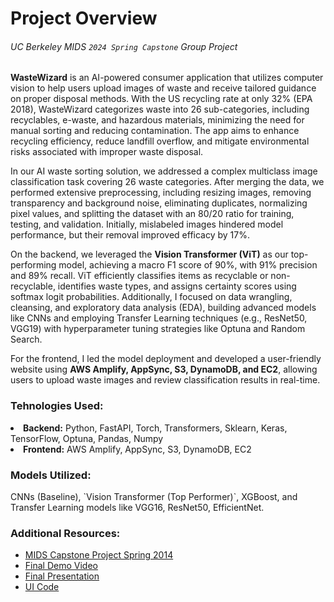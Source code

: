 # Project Overview
###### <i>UC Berkeley MIDS `2024 Spring Capstone` Group Project</i>

**WasteWizard** is an AI-powered consumer application that utilizes computer vision to help users upload images of waste and receive tailored guidance on proper disposal methods. With the US recycling rate at only 32% (EPA 2018), WasteWizard categorizes waste into 26 sub-categories, including recyclables, e-waste, and hazardous materials, minimizing the need for manual sorting and reducing contamination. The app aims to enhance recycling efficiency, reduce landfill overflow, and mitigate environmental risks associated with improper waste disposal.

In our AI waste sorting solution, we addressed a complex multiclass image classification task covering 26 waste categories. After merging the data, we performed extensive preprocessing, including resizing images, removing transparency and background noise, eliminating duplicates, normalizing pixel values, and splitting the dataset with an 80/20 ratio for training, testing, and validation. Initially, mislabeled images hindered model performance, but their removal improved efficacy by 17%.

On the backend, we leveraged the **Vision Transformer (ViT)** as our top-performing model, achieving a macro F1 score of 90%, with 91% precision and 89% recall. ViT efficiently classifies items as recyclable or non-recyclable, identifies waste types, and assigns certainty scores using softmax logit probabilities. Additionally, I focused on data wrangling, cleansing, and exploratory data analysis (EDA), building advanced models like CNNs and employing Transfer Learning techniques (e.g., ResNet50, VGG19) with hyperparameter tuning strategies like Optuna and Random Search.

For the frontend, I led the model deployment and developed a user-friendly website using **AWS Amplify, AppSync, S3, DynamoDB, and EC2**, allowing users to upload waste images and review classification results in real-time.

<h3>Tehnologies Used:</h3>
<li><strong>Backend:</strong> Python, FastAPI, Torch, Transformers, Sklearn, Keras, TensorFlow, Optuna, Pandas, Numpy</li>
<li><strong>Frontend:</strong> AWS Amplify, AppSync, S3, DynamoDB, EC2</li>

<h3>Models Utilized:</h3>
CNNs (Baseline), `Vision Transformer (Top Performer)`, XGBoost, and Transfer Learning models like VGG16, ResNet50, EfficientNet.

<h3>Additional Resources:</h3>
<ul>
 <li><a href="https://www.ischool.berkeley.edu/projects/2024/wastewizard" target="_blank">MIDS Capstone Project Spring 2014</a></li>
 <li><a href="https://www.youtube.com/watch?v=cUeJPhyFcGI&t=1s" target="_blank">Final Demo Video</a></li>
 <li><a href="https://github.com/heesukjang/WasteWizardWithComputerVision/blob/main/Final%20Presentation.pdf" target="_blank">Final Presentation</a></li>
 <li><a href="https://github.com/efficient-waste-sorting-org/ui-capstone-efficient-waste-sorting-2024/tree/main" target="_blank">UI Code</a></li>
</ul>


 

